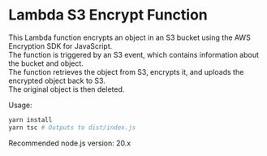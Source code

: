 # Lambda S3 Encrypt Function

This Lambda function encrypts an object in an S3 bucket using the AWS Encryption SDK for JavaScript.<br>
The function is triggered by an S3 event, which contains information about the bucket and object.<br>
The function retrieves the object from S3, encrypts it, and uploads the encrypted object back to S3.<br>
The original object is then deleted.

Usage:

```bash
yarn install
yarn tsc # Outputs to dist/index.js
```

Recommended node.js version: 20.x
